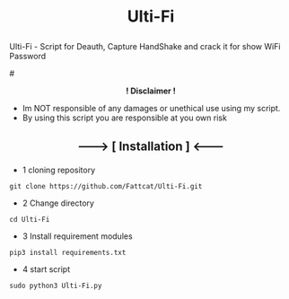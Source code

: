 # <p align="center"><b>Ulti-Fi</b></p>

Ulti-Fi - Script for Deauth, Capture HandShake and crack it for show WiFi Password

#<p align="center"><b>! Disclaimer !</b></p>
- Im NOT responsible of any damages or unethical use using my script.
- By using this script you are responsible at you own risk

## <p align="center"><b>---> [ Installation ] <---</b></p>
- 1 cloning repository
```
git clone https://github.com/Fattcat/Ulti-Fi.git
```
- 2 Change directory
```
cd Ulti-Fi
```
- 3 Install requirement modules
```
pip3 install requirements.txt
```
- 4 start script
```
sudo python3 Ulti-Fi.py
```

